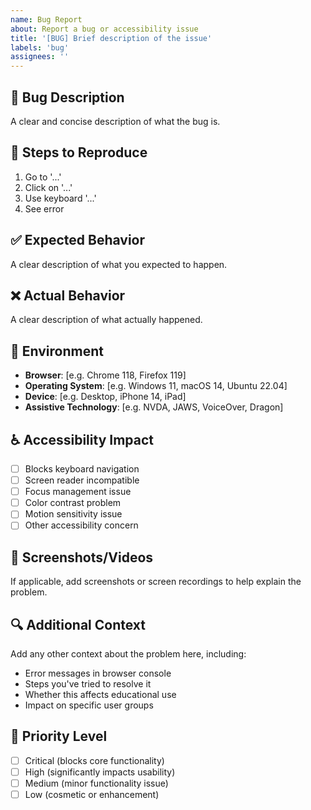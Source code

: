 ```yaml
---
name: Bug Report
about: Report a bug or accessibility issue
title: '[BUG] Brief description of the issue'
labels: 'bug'
assignees: ''
---
```


## 🐛 Bug Description
A clear and concise description of what the bug is.

## 🔄 Steps to Reproduce
1. Go to '...'
2. Click on '...'
3. Use keyboard '...'
4. See error

## ✅ Expected Behavior
A clear description of what you expected to happen.

## ❌ Actual Behavior
A clear description of what actually happened.

## 📱 Environment
- **Browser**: [e.g. Chrome 118, Firefox 119]
- **Operating System**: [e.g. Windows 11, macOS 14, Ubuntu 22.04]
- **Device**: [e.g. Desktop, iPhone 14, iPad]
- **Assistive Technology**: [e.g. NVDA, JAWS, VoiceOver, Dragon]

## ♿ Accessibility Impact
- [ ] Blocks keyboard navigation
- [ ] Screen reader incompatible
- [ ] Focus management issue
- [ ] Color contrast problem
- [ ] Motion sensitivity issue
- [ ] Other accessibility concern

## 📸 Screenshots/Videos
If applicable, add screenshots or screen recordings to help explain the problem.

## 🔍 Additional Context
Add any other context about the problem here, including:
- Error messages in browser console
- Steps you've tried to resolve it
- Whether this affects educational use
- Impact on specific user groups

## 🎯 Priority Level
- [ ] Critical (blocks core functionality)
- [ ] High (significantly impacts usability)
- [ ] Medium (minor functionality issue)
- [ ] Low (cosmetic or enhancement)